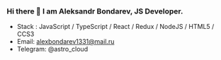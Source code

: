 ### Hi there 👋 I am Aleksandr Bondarev, JS Developer.

- Stack : JavaScript / TypeScript / React / Redux / NodeJS / HTML5 / CCS3
- Email: alexbondarev1331@mail.ru
- Telegram: @astro_cloud
